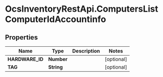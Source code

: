 # OcsInventoryRestApi.ComputersListComputerIdAccountinfo

## Properties
Name | Type | Description | Notes
------------ | ------------- | ------------- | -------------
**HARDWARE_ID** | **Number** |  | [optional] 
**TAG** | **String** |  | [optional] 
